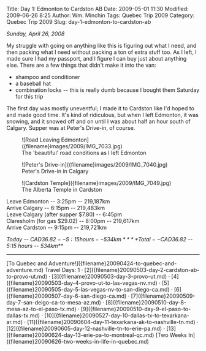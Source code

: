 Title: Day 1: Edmonton to Cardston AB
Date: 2009-05-01 11:30
Modified: 2009-06-26 8:25
Author: Wm. Minchin
Tags: Quebec Trip 2009
Category: Quebec Trip 2009
Slug: day-1-edmonton-to-cardston-ab

*Sunday, April 26, 2008*

My struggle with going on anything like this is figuring out what I
need, and then packing what I need without packing a ton of extra stuff
too. As I left, I made sure I had my passport, and I figure I can buy
just about anything else. There are a few things that didn't make it
into the van:

-   shampoo and conditioner
-   a baseball hat
-   combination locks -- this is really dumb because I bought them
    Saturday for this trip

The first day was mostly uneventful; I made it to Cardston like I'd
hoped to and made good time. It's kind of ridiculous, but when I left
Edmonton, it was snowing, and it snowed off and on until I was about
half an hour south of Calgary. Supper was at Peter's Drive-in, of
course.

<figure markdown=1>
![Road Leaving Edmonton]({filename}images/2009/IMG_7033.jpg)
<figcaption markdown=1>
The 'beautiful' road conditions as I left Edmonton
</figcaption>
</figure>

<figure markdown=1>
![Peter's Drive-in]({filename}images/2009/IMG_7040.jpg)
<figcaption markdown=1>
Peter's
Drive-in in Calgary
</figcaption>
</figure>

<figure markdown=1>
![Cardston Temple]({filename}images/2009/IMG_7049.jpg)
<figcaption markdown=1>
The
Alberta Temple in Cardston
</figcaption>
</figure>

Leave Edmonton -- 3:25pm -- 219,187km  
Arrive Calgary -- 6:15pm -- 219,483km  
Leave Calgary (after supper $7.80) -- 6:45pm  
Claresholm (for gas $29.02) -- 8:00pm -- 219,617km  
Arrive Cardston -- 9:15pm -- 219,721km  
  
*Today -- CAD$36.82 -- 5:15 hours -- 534km*  
***Total -- CAD$36.82 -- 5:15 hours -- 534km***

---

<div class="text-center" markdown=1>
[To Quebec and Adventure!]({filename}20090424-to-quebec-and-adventure.md)  
Travel Days:
1 ·
[2]({filename}20090503-day-2-cardston-ab-to-provo-ut.md) ·
[3]({filename}20090503-day-3-provo-ut.md) ·
[4]({filename}20090503-day-4-provo-ut-to-las-vegas-nv.md) ·
[5]({filename}20090505-day-5-las-vegas-nv-to-san-diego-ca.md) · 
[6]({filename}20090507-day-6-san-diego-ca.md) ·
[7]({filename}20090509-day-7-san-deigo-ca-to-mesa-az.md) ·
[8]({filename}20090510-day-8-mesa-az-to-el-paso-tx.md) ·
[9]({filename}20090510-day-9-el-paso-to-dallas-tx.md) ·
[10]({filename}20090527-day-10-dallas-tx-to-texarkana-ar.md) ·
[11]({filename}20090604-day-11-texarkana-ak-to-nashville-tn.md) ·
[12]({filename}20090605-day-12-nashville-tn-to-erie-pa.md) ·
[13]({filename}20090624-day-13-erie-pa-to-montreal-qc.md)  
[Two Weeks
In]({filename}20090626-two-weeks-in-life-in-quebec.md)
</div>